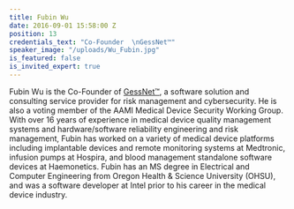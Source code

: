 ```yaml
---
title: Fubin Wu
date: 2016-09-01 15:58:00 Z
position: 13
credentials_text: "Co-Founder  \nGessNet™"
speaker_image: "/uploads/Wu_Fubin.jpg"
is_featured: false
is_invited_expert: true
---
```


Fubin Wu is the Co-Founder of [GessNet™](http://www.gessnet.com), a software solution and consulting service provider for risk management and cybersecurity. He is also a voting member of the AAMI Medical Device Security Working Group. With over 16 years of experience in medical device quality management systems and hardware/software reliability engineering and risk management, Fubin has worked on a variety of medical device platforms including implantable devices and remote monitoring systems at Medtronic, infusion pumps at Hospira, and blood management standalone software devices at Haemonetics. Fubin has an MS degree in Electrical and Computer Engineering from Oregon Health & Science University (OHSU), and was a software developer at Intel prior to his career in the medical device industry.
